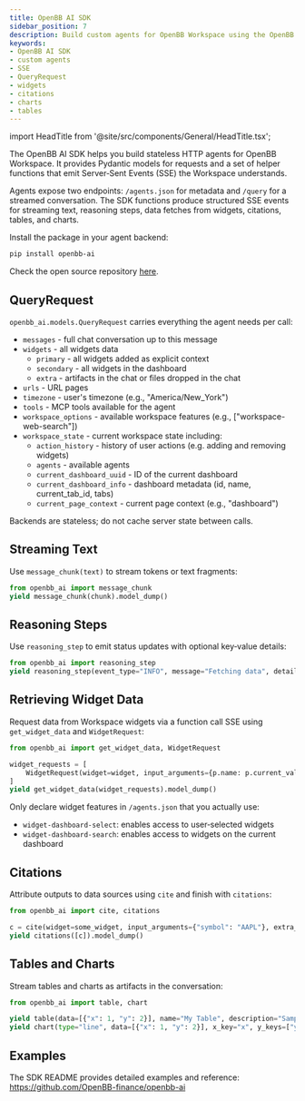 ```yaml
---
title: OpenBB AI SDK
sidebar_position: 7
description: Build custom agents for OpenBB Workspace using the OpenBB AI SDK helpers and models
keywords:
- OpenBB AI SDK
- custom agents
- SSE
- QueryRequest
- widgets
- citations
- charts
- tables
---
```


import HeadTitle from '@site/src/components/General/HeadTitle.tsx';

<HeadTitle title="OpenBB AI SDK | OpenBB Workspace Docs" />

The OpenBB AI SDK helps you build stateless HTTP agents for OpenBB Workspace. It provides Pydantic models for requests and a set of helper functions that emit Server‑Sent Events (SSE) the Workspace understands.

Agents expose two endpoints: `/agents.json` for metadata and `/query` for a streamed conversation. The SDK functions produce structured SSE events for streaming text, reasoning steps, data fetches from widgets, citations, tables, and charts.

Install the package in your agent backend:

```bash
pip install openbb-ai
```

Check the open source repository [here](https://github.com/OpenBB-finance/openbb-ai).

## QueryRequest

`openbb_ai.models.QueryRequest` carries everything the agent needs per call:
- `messages` - full chat conversation up to this message
- `widgets` - all widgets data
  - `primary` - all widgets added as explicit context
  - `secondary` - all widgets in the dashboard
  - `extra` - artifacts in the chat or files dropped in the chat
- `urls` - URL pages
- `timezone` - user's timezone (e.g., "America/New_York")
- `tools` - MCP tools available for the agent
- `workspace_options` - available workspace features (e.g., ["workspace-web-search"])
- `workspace_state` - current workspace state including:
  - `action_history` - history of user actions (e.g. adding and removing widgets)
  - `agents` - available agents
  - `current_dashboard_uuid` - ID of the current dashboard
  - `current_dashboard_info` - dashboard metadata (id, name, current_tab_id, tabs)
  - `current_page_context` - current page context (e.g., "dashboard")

Backends are stateless; do not cache server state between calls.

## Streaming Text

Use `message_chunk(text)` to stream tokens or text fragments:

```python
from openbb_ai import message_chunk
yield message_chunk(chunk).model_dump()
```

## Reasoning Steps

Use `reasoning_step` to emit status updates with optional key‑value details:

```python
from openbb_ai import reasoning_step
yield reasoning_step(event_type="INFO", message="Fetching data", details={"step": 1}).model_dump()
```

## Retrieving Widget Data

Request data from Workspace widgets via a function call SSE using `get_widget_data` and `WidgetRequest`:

```python
from openbb_ai import get_widget_data, WidgetRequest

widget_requests = [
    WidgetRequest(widget=widget, input_arguments={p.name: p.current_value for p in widget.params})
]
yield get_widget_data(widget_requests).model_dump()
```

Only declare widget features in `/agents.json` that you actually use:

- `widget-dashboard-select`: enables access to user‑selected widgets
- `widget-dashboard-search`: enables access to widgets on the current dashboard

## Citations

Attribute outputs to data sources using `cite` and finish with `citations`:

```python
from openbb_ai import cite, citations

c = cite(widget=some_widget, input_arguments={"symbol": "AAPL"}, extra_details={"Widget": some_widget.name})
yield citations([c]).model_dump()
```

## Tables and Charts

Stream tables and charts as artifacts in the conversation:

```python
from openbb_ai import table, chart

yield table(data=[{"x": 1, "y": 2}], name="My Table", description="Sample").model_dump()
yield chart(type="line", data=[{"x": 1, "y": 2}], x_key="x", y_keys=["y"], name="My Chart").model_dump()
```

## Examples

The SDK README provides detailed examples and reference:
https://github.com/OpenBB-finance/openbb-ai

